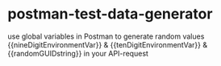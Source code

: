 # postman-test-data-generator
use global variables in Postman to generate random values {{nineDigitEnvironmentVar}} &amp; {{tenDigitEnvironmentVar}} & {{randomGUIDstring}} in your API-request


